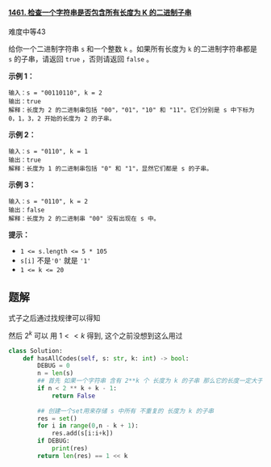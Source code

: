 #### [1461. 检查一个字符串是否包含所有长度为 K 的二进制子串](https://leetcode.cn/problems/check-if-a-string-contains-all-binary-codes-of-size-k/)

难度中等43

给你一个二进制字符串 `s` 和一个整数 `k` 。如果所有长度为 `k` 的二进制字符串都是 `s` 的子串，请返回 `true` ，否则请返回 `false` 。

 

**示例 1：**

```
输入：s = "00110110", k = 2
输出：true
解释：长度为 2 的二进制串包括 "00"，"01"，"10" 和 "11"。它们分别是 s 中下标为 0，1，3，2 开始的长度为 2 的子串。
```

**示例 2：**

```
输入：s = "0110", k = 1
输出：true
解释：长度为 1 的二进制串包括 "0" 和 "1"，显然它们都是 s 的子串。
```

**示例 3：**

```
输入：s = "0110", k = 2
输出：false
解释：长度为 2 的二进制串 "00" 没有出现在 s 中。
```

 

**提示：**

- `1 <= s.length <= 5 * 105`
- `s[i]` 不是`'0'` 就是 `'1'`
- `1 <= k <= 20`



## 题解

式子之后通过找规律可以得知

然后 $2^k$ 可以 用 $1 << k$ 得到, 这个之前没想到这么用过

~~~python
class Solution:
    def hasAllCodes(self, s: str, k: int) -> bool:
        DEBUG = 0
        n = len(s)
        ## 首先 如果一个字符串 含有 2**k 个 长度为 k 的子串 那么它的长度一定大于等于 2**k + k - 1 (这一个式子我也没自己求导出来, 求请教)
        if n < 2 ** k + k - 1:
            return False
        
        ## 创建一个set用来存储 s 中所有 不重复的 长度为 k 的子串
        res = set()
        for i in range(0,n - k + 1):
            res.add(s[i:i+k])
        if DEBUG:
            print(res)
        return len(res) == 1 << k
        
~~~



